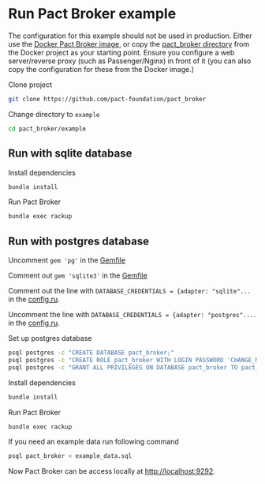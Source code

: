 # Run Pact Broker example

The configuration for this example should not be used in production. Either use the [Docker Pact Broker image][docker-pact-broker], or copy the [pact_broker directory][pact-broker-dir] from the Docker project as your starting point. Ensure you configure a web server/reverse proxy (such as Passenger/Nginx) in front of it (you can also copy the configuration for these from the Docker image.)

Clone project

```bash
git clone https://github.com/pact-foundation/pact_broker
```

Change directory to `example`

```bash
cd pact_broker/example
```

## Run with sqlite database

Install dependencies

```bash
bundle install
```

Run Pact Broker

```bash
bundle exec rackup
```

## Run with postgres database

Uncomment `gem 'pg'` in the [Gemfile](Gemfile)

Comment out `gem 'sqlite3'` in the [Gemfile](Gemfile)

Comment out the line with `DATABASE_CREDENTIALS = {adapter: "sqlite"...` in the [config.ru](config.ru#L9).

Uncomment the line with `DATABASE_CREDENTIALS = {adapter: "postgres"...`. in the [config.ru](config.ru#L17).

Set up postgres database

```bash
psql postgres -c "CREATE DATABASE pact_broker;"
psql postgres -c "CREATE ROLE pact_broker WITH LOGIN PASSWORD 'CHANGE_ME';"
psql postgres -c "GRANT ALL PRIVILEGES ON DATABASE pact_broker TO pact_broker;"
```

Install dependencies

```bash
bundle install
```

Run Pact Broker

```bash
bundle exec rackup
```

If you need an example data run following command

```bash
psql pact_broker < example_data.sql
```

Now Pact Broker can be access locally at [http://localhost:9292](http://localhost:9292).

[docker-pact-broker]: https://github.com/DiUS/pact_broker-docker
[pact-broker-dir]: https://github.com/DiUS/pact_broker-docker/tree/master/pact_broker

